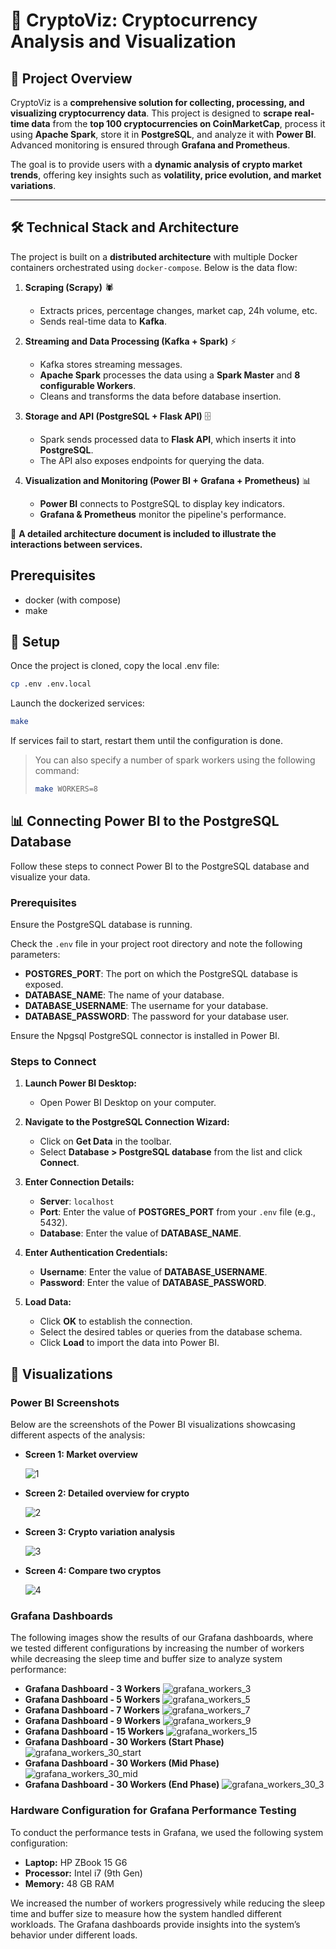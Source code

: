 # 🚀 CryptoViz: Cryptocurrency Analysis and Visualization

## 📌 **Project Overview**
CryptoViz is a **comprehensive solution for collecting, processing, and visualizing cryptocurrency data**. This project is designed to **scrape real-time data** from the **top 100 cryptocurrencies on CoinMarketCap**, process it using **Apache Spark**, store it in **PostgreSQL**, and analyze it with **Power BI**. Advanced monitoring is ensured through **Grafana and Prometheus**.

The goal is to provide users with a **dynamic analysis of crypto market trends**, offering key insights such as **volatility, price evolution, and market variations**.

---

## 🛠 **Technical Stack and Architecture**
The project is built on a **distributed architecture** with multiple Docker containers orchestrated using `docker-compose`. Below is the data flow:

1. **Scraping (Scrapy)** 🕷️
   - Extracts prices, percentage changes, market cap, 24h volume, etc.
   - Sends real-time data to **Kafka**.

2. **Streaming and Data Processing (Kafka + Spark)** ⚡
   - Kafka stores streaming messages.
   - **Apache Spark** processes the data using a **Spark Master** and **8 configurable Workers**.
   - Cleans and transforms the data before database insertion.

3. **Storage and API (PostgreSQL + Flask API)** 🗄️
   - Spark sends processed data to **Flask API**, which inserts it into **PostgreSQL**.
   - The API also exposes endpoints for querying the data.

4. **Visualization and Monitoring (Power BI + Grafana + Prometheus)** 📊
   - **Power BI** connects to PostgreSQL to display key indicators.
   - **Grafana & Prometheus** monitor the pipeline's performance.

📄 **A detailed architecture document is included to illustrate the interactions between services.**

## Prerequisites

- docker (with compose)
- make

## 🧰 Setup

Once the project is cloned, copy the local .env file:
```bash
cp .env .env.local
```

Launch the dockerized services:
```bash
make
```

If services fail to start, restart them until the configuration is done.

> You can also specify a number of spark workers using the following command:
> ```bash
> make WORKERS=8
> ```

## 📊 Connecting Power BI to the PostgreSQL Database

Follow these steps to connect Power BI to the PostgreSQL database and visualize your data.

### Prerequisites

Ensure the PostgreSQL database is running.

Check the `.env` file in your project root directory and note the following parameters:

- **POSTGRES_PORT**: The port on which the PostgreSQL database is exposed.
- **DATABASE_NAME**: The name of your database.
- **DATABASE_USERNAME**: The username for your database.
- **DATABASE_PASSWORD**: The password for your database user.

Ensure the Npgsql PostgreSQL connector is installed in Power BI.

### Steps to Connect

1. **Launch Power BI Desktop:**
   - Open Power BI Desktop on your computer.
   
2. **Navigate to the PostgreSQL Connection Wizard:**
   - Click on **Get Data** in the toolbar.
   - Select **Database > PostgreSQL database** from the list and click **Connect**.

3. **Enter Connection Details:**
   - **Server**: `localhost`
   - **Port**: Enter the value of **POSTGRES_PORT** from your `.env` file (e.g., 5432).
   - **Database**: Enter the value of **DATABASE_NAME**.

4. **Enter Authentication Credentials:**
   - **Username**: Enter the value of **DATABASE_USERNAME**.
   - **Password**: Enter the value of **DATABASE_PASSWORD**.

5. **Load Data:**
   - Click **OK** to establish the connection.
   - Select the desired tables or queries from the database schema.
   - Click **Load** to import the data into Power BI.

## 📸 Visualizations

### Power BI Screenshots

Below are the screenshots of the Power BI visualizations showcasing different aspects of the analysis:

- **Screen 1: Market overview**
  
  ![1](https://github.com/user-attachments/assets/3490a0fc-536a-43c0-b2c1-c613f9cc7ca9)

- **Screen 2: Detailed overview for crypto**
  
  ![2](https://github.com/user-attachments/assets/f950a90a-c693-43d7-85e7-4080a9fefece)

- **Screen 3: Crypto variation analysis**
  
  ![3](https://github.com/user-attachments/assets/64587f4e-0f23-4514-9baf-7569f81312df)

- **Screen 4: Compare two cryptos**
  
  ![4](https://github.com/user-attachments/assets/71c9f7ac-b099-4989-a875-c16ec5204a7a)
  

### Grafana Dashboards

The following images show the results of our Grafana dashboards, where we tested different configurations by increasing the number of workers while decreasing the sleep time and buffer size to analyze system performance:

- **Grafana Dashboard - 3 Workers**
  ![grafana_workers_3](https://github.com/user-attachments/assets/7eb8445c-7d96-4695-a660-ab96707748dc)
- **Grafana Dashboard - 5 Workers**
  ![grafana_workers_5](https://github.com/user-attachments/assets/2307c8ef-ca72-4bab-8809-dcce41d57b0b)
- **Grafana Dashboard - 7 Workers**
  ![grafana_workers_7](https://github.com/user-attachments/assets/2796b7be-df44-4dab-b53f-f3a35e61bbac)
- **Grafana Dashboard - 9 Workers**
  ![grafana_workers_9](https://github.com/user-attachments/assets/8a4f96e4-8348-4c2e-8650-5c8c42002554)
- **Grafana Dashboard - 15 Workers**
  ![grafana_workers_15](https://github.com/user-attachments/assets/ba977f3d-c641-4809-be29-0bf5742a0142)
- **Grafana Dashboard - 30 Workers (Start Phase)**
  ![grafana_workers_30_start](https://github.com/user-attachments/assets/b12734f6-f5e6-49df-9e5c-fca2cd04f98d)
- **Grafana Dashboard - 30 Workers (Mid Phase)**
  ![grafana_workers_30_mid](https://github.com/user-attachments/assets/44310f64-5c70-4d4f-892d-7ea171d09245)
- **Grafana Dashboard - 30 Workers (End Phase)**
  ![grafana_workers_30_3](https://github.com/user-attachments/assets/5216f6cc-39c4-47ff-83aa-81fb8b3aeaa7)

### Hardware Configuration for Grafana Performance Testing

To conduct the performance tests in Grafana, we used the following system configuration:

- **Laptop:** HP ZBook 15 G6
- **Processor:** Intel i7 (9th Gen)
- **Memory:** 48 GB RAM

We increased the number of workers progressively while reducing the sleep time and buffer size to measure how the system handled different workloads. The Grafana dashboards provide insights into the system’s behavior under different loads.

